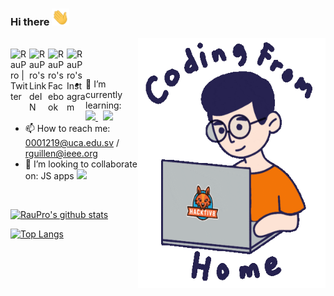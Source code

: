 ### Hi there <img alt='Hi' width="28" src="https://github.com/RauPro/RauPro/blob/main/hi.gif">
<img align="right" width="300" height="400" src="https://github.com/RauPro/RauPro/blob/main/coding_from_home.gif">


<br/>
<a href="https://twitter.com/RaulGuillen17">
  <img align="left" alt="RauPro | Twitter" width="30px" src="https://image.flaticon.com/icons/svg/2111/2111703.svg" />
</a>
<a href="https://www.linkedin.com/in/raul-ernesto-guillen-hernandez-26b69716b/">
  <img align="left" alt="RauPro's LinkdeIN" width="30px" src="https://image.flaticon.com/icons/svg/2111/2111465.svg" />
</a>
<a href="https://www.facebook.com/TheKiira17Op/">
  <img align="left" alt="RauPro's Facebook" width="30px" src="https://image.flaticon.com/icons/svg/2111/2111342.svg" />
</a>
<a href="https://www.instagram.com/rausikes/">
  <img align="left" alt="RauPro's Instagram" width="30px" src="https://image.flaticon.com/icons/svg/2111/2111421.svg" />
</a>
<br/> <br/>

- 🌱 I’m currently learning:  &nbsp; <a href="https://angular.io/"><img width="28" src="https://angular.io/assets/images/logos/angular/angular.svg"> </a> &nbsp; <a href="https://brm.io/matter-js/"> <img width="100px" src="https://brm.io/matter-js/img/matter-js.svg"> </a>
- 📫 How to reach me: 0001219@uca.edu.sv / rguillen@ieee.org 
- 👯 I’m looking to collaborate on: JS apps <img width="22px" src="https://img.icons8.com/dusk/344/javascript.png"> 

<br />

[![RauPro's github stats](https://github-readme-stats.vercel.app/api?username=RauPro&count_private=true&show_icons=true&theme=radical)](https://github.com/anuraghazra/github-readme-stats)

[![Top Langs](https://github-readme-stats.vercel.app/api/top-langs/?username=RauPro&layout=compact&theme=radical)](https://github.com/anuraghazra/github-readme-stats)

<!--
- 🔭 I’m currently working on: 
- 🤔 I’m looking for help with ...
- 💬 Ask me about ...
- 😄 Pronouns: ...
- ⚡ Fun fact: ...
-->
